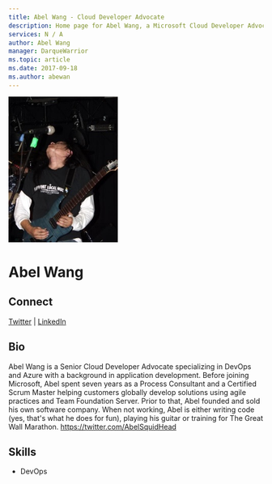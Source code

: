 ```yaml
---
title: Abel Wang - Cloud Developer Advocate
description: Home page for Abel Wang, a Microsoft Cloud Developer Advocate
services: N / A
author: Abel Wang
manager: DarqueWarrior
ms.topic: article
ms.date: 2017-09-18
ms.author: abewan
---
```


![Image of Abel Wang](media/profiles/abel-wang.png)

# Abel Wang



## Connect
[Twitter](https://twitter.com/AbelSquidHead) | [LinkedIn](https://linkedin.com/in/abel-wang-9a37694)

## Bio

Abel Wang is a Senior Cloud Developer Advocate specializing in DevOps and Azure with a background in application development.  Before joining Microsoft, Abel spent seven years as a Process Consultant and a Certified Scrum Master helping customers globally develop solutions using agile practices and Team Foundation Server.  Prior to that, Abel founded and sold his own software company.  When not working, Abel is either writing code (yes, that's what he does for fun), playing his guitar or training for The Great Wall Marathon.  https://twitter.com/AbelSquidHead

## Skills

* DevOps


